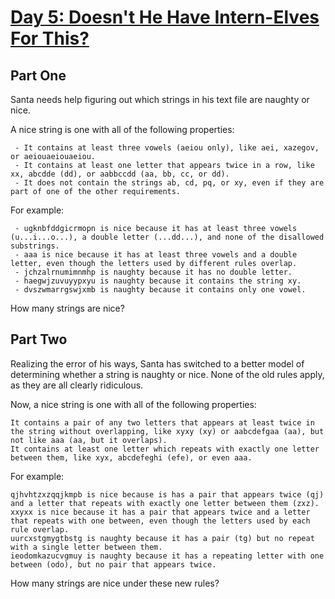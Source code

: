 [Day 5: Doesn't He Have Intern-Elves For This?](http://adventofcode.com/day/5)
=============================================

Part One
---------

Santa needs help figuring out which strings in his text file are naughty or nice.

A nice string is one with all of the following properties:

     - It contains at least three vowels (aeiou only), like aei, xazegov, or aeiouaeiouaeiou.
     - It contains at least one letter that appears twice in a row, like xx, abcdde (dd), or aabbccdd (aa, bb, cc, or dd).
     - It does not contain the strings ab, cd, pq, or xy, even if they are part of one of the other requirements.

For example:

     - ugknbfddgicrmopn is nice because it has at least three vowels (u...i...o...), a double letter (...dd...), and none of the disallowed substrings.
     - aaa is nice because it has at least three vowels and a double letter, even though the letters used by different rules overlap.
     - jchzalrnumimnmhp is naughty because it has no double letter.
     - haegwjzuvuyypxyu is naughty because it contains the string xy.
     - dvszwmarrgswjxmb is naughty because it contains only one vowel.

How many strings are nice?

Part Two
--------

Realizing the error of his ways, Santa has switched to a better model of determining whether a string is naughty or nice. None of the old rules apply, as they are all clearly ridiculous.

Now, a nice string is one with all of the following properties:

    It contains a pair of any two letters that appears at least twice in the string without overlapping, like xyxy (xy) or aabcdefgaa (aa), but not like aaa (aa, but it overlaps).
    It contains at least one letter which repeats with exactly one letter between them, like xyx, abcdefeghi (efe), or even aaa.

For example:

    qjhvhtzxzqqjkmpb is nice because is has a pair that appears twice (qj) and a letter that repeats with exactly one letter between them (zxz).
    xxyxx is nice because it has a pair that appears twice and a letter that repeats with one between, even though the letters used by each rule overlap.
    uurcxstgmygtbstg is naughty because it has a pair (tg) but no repeat with a single letter between them.
    ieodomkazucvgmuy is naughty because it has a repeating letter with one between (odo), but no pair that appears twice.

How many strings are nice under these new rules?
